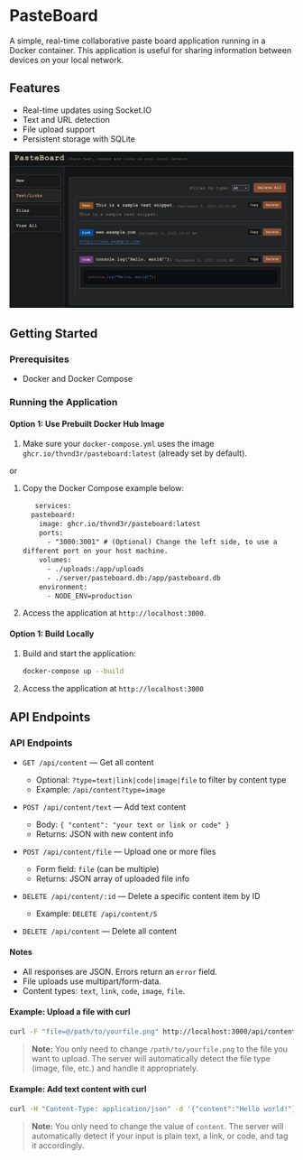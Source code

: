 # PasteBoard

A simple, real-time collaborative paste board application running in a Docker container. This application is useful for sharing information between devices on your local network.

## Features

- Real-time updates using Socket.IO
- Text and URL detection
- File upload support
- Persistent storage with SQLite

![PasteBoard Text and Links page with examples](pasteboard.png)

## Getting Started

### Prerequisites

- Docker and Docker Compose

### Running the Application

#### Option 1: Use Prebuilt Docker Hub Image

1. Make sure your `docker-compose.yml` uses the image `ghcr.io/thvnd3r/pasteboard:latest` (already set by default).

or 

1. Copy the Docker Compose example below:

   ```Docker Compose
      services:
     pasteboard:
       image: ghcr.io/thvnd3r/pasteboard:latest
       ports:
         - "3000:3001" # (Optional) Change the left side, to use a different port on your host machine.
       volumes:
         - ./uploads:/app/uploads
         - ./server/pasteboard.db:/app/pasteboard.db
       environment:
         - NODE_ENV=production
   ```

3. Access the application at `http://localhost:3000`.


#### Option 1: Build Locally

1. Build and start the application:
   ```bash
   docker-compose up --build
   ```

2. Access the application at `http://localhost:3000`

## API Endpoints

### API Endpoints

- `GET /api/content` — Get all content
   - Optional: `?type=text|link|code|image|file` to filter by content type
   - Example: `/api/content?type=image`

- `POST /api/content/text` — Add text content
   - Body: `{ "content": "your text or link or code" }`
   - Returns: JSON with new content info

- `POST /api/content/file` — Upload one or more files
   - Form field: `file` (can be multiple)
   - Returns: JSON array of uploaded file info

- `DELETE /api/content/:id` — Delete a specific content item by ID
   - Example: `DELETE /api/content/5`

- `DELETE /api/content` — Delete all content

#### Notes
- All responses are JSON. Errors return an `error` field.
- File uploads use multipart/form-data.
- Content types: `text`, `link`, `code`, `image`, `file`.

#### Example: Upload a file with curl

```sh
curl -F "file=@/path/to/yourfile.png" http://localhost:3000/api/content/file
```

> **Note:** You only need to change `/path/to/yourfile.png` to the file you want to upload. The server will     automatically detect the file type (image, file, etc.) and handle it appropriately.

#### Example: Add text content with curl

```sh
curl -H "Content-Type: application/json" -d '{"content":"Hello world!"}' http://localhost:3000/api/content/text
```

> **Note:** You only need to change the value of `content`. The server will automatically detect if your input is plain text, a link, or code, and tag it accordingly.
